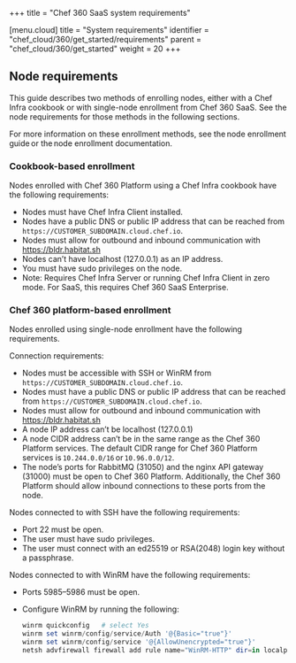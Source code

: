 +++
title = "Chef 360 SaaS system requirements"

[menu.cloud]
title = "System requirements"
identifier = "chef_cloud/360/get_started/requirements"
parent = "chef_cloud/360/get_started"
weight = 20
+++

## Node requirements

This guide describes two methods of enrolling nodes, either with a Chef Infra cookbook or with single-node enrollment from Chef 360 SaaS.
See the node requirements for those methods in the following sections.

For more information on these enrollment methods, see the node enrollment guide or the node enrollment documentation.

### Cookbook-based enrollment

Nodes enrolled with Chef 360 Platform using a Chef Infra cookbook have the following requirements:

- Nodes must have Chef Infra Client installed.
- Nodes have a public DNS or public IP address that can be reached from `https://CUSTOMER_SUBDOMAIN.cloud.chef.io`.
- Nodes must allow for outbound and inbound communication with <https://bldr.habitat.sh>
- Nodes can’t have localhost (127.0.0.1) as an IP address.
- You must have sudo privileges on the node.
- Note: Requires Chef Infra Server or running Chef Infra Client in zero mode. For SaaS, this requires Chef 360 SaaS Enterprise.

### Chef 360 platform-based enrollment

Nodes enrolled using single-node enrollment have the following requirements.

Connection requirements:

- Nodes must be accessible with SSH or WinRM from `https://CUSTOMER_SUBDOMAIN.cloud.chef.io`.
- Nodes must have a public DNS or public IP address that can be reached from `https://CUSTOMER_SUBDOMAIN.cloud.chef.io`.
- Nodes must allow for outbound and inbound communication with <https://bldr.habitat.sh>
- A node IP address can’t be localhost (127.0.0.1)
- A node CIDR address can’t be in the same range as the Chef 360 Platform services. The default CIDR range for Chef 360 Platform services is `10.244.0.0/16` or `10.96.0.0/12`.
- The node’s ports for RabbitMQ (31050) and the nginx API gateway (31000) must be open to Chef 360 Platform. Additionally, the Chef 360 Platform should allow inbound connections to these ports from the node.

Nodes connected to with SSH have the following requirements:

- Port 22 must be open.
- The user must have sudo privileges.
- The user must connect with an ed25519 or RSA(2048) login key without a passphrase.

Nodes connected to with WinRM have the following requirements:

- Ports 5985–5986 must be open.
- Configure WinRM by running the following:

    ```ps1
    winrm quickconfig   # select Yes
    winrm set winrm/config/service/Auth '@{Basic="true"}'
    winrm set winrm/config/service '@{AllowUnencrypted="true"}'
    netsh advfirewall firewall add rule name="WinRM-HTTP" dir=in localport=5985 protocol=TCP action=allow
    ```
